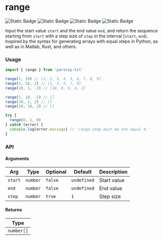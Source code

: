 # range
![Static Badge](https://img.shields.io/badge/Statement%20Coverage-100.00%-brightgreen) ![Static Badge](https://img.shields.io/badge/Branch%20Coverage-100.00%-brightgreen) ![Static Badge](https://img.shields.io/badge/Function%20Coverage-100.00%-brightgreen) ![Static Badge](https://img.shields.io/badge/Line%20Coverage-100.00%-brightgreen)
      
Input the start value `start` and the end value `end`, and return the sequence starting from `start` with a step size of `step` in the interval [`start`, `end`). Inspired by the syntax for generating arrays with equal steps in Python, as well as in Matlab, Rust, and others.

### Usage

```ts
import { range } from 'parsnip-kit'

range(1, 10) // [1, 2, 3, 4, 5, 6, 7, 8, 9]
range(1, 10, 2) // [1, 3, 5, 7, 9]
range(10, 1, -2) // [10, 8, 6, 4, 2]

range(1, 10, -2) // []
range(10, 1, 2) // []
range(10, 10, 2) // []

try {
  range(0, 1, 0)
} catch (error) {
  console.log(error.message) // 'range step must be not equal 0.'
}
```


### API

#### Arguments

| Arg | Type | Optional | Default | Description |
| --- | --- | --- | --- | --- |
| `start` | `number` | `false` | `undefined` | Start value |
| `end` | `number` | `false` | `undefined` | End value |
| `step` | `number` | `true` | `1` | Step size |

#### Returns

| Type |
| ---  |
| `number[]`  |